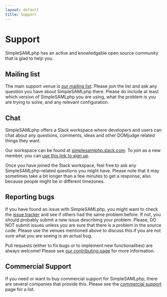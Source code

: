```yaml
---
layout: default
title: Support
---
```

# Support

SimpleSAMLphp has an active and knowledgable open source community that is glad to help you.

## Mailing list

The main support venue is [our mailing list](/lists). Please join the list and ask any question
you have about SimpleSAMLphp there. Please do include at least which version of SimpleSAMLphp
you are using, what the problem is you are trying to solve, and any relevant configuration.

## Chat

SimpleSAMLphp offers a Slack workspace where developers and users can chat
about any questions, comments, ideas and other DOMjudge related things they
want.

Our workspace can be found at [simplesamlphp.slack.com](https://simplesamlphp.slack.com/).
To join as a new member, you can [use this link to sign up](/chat).

Once you have joined the Slack workspace, feel free to ask any SimpleSAMLphp-related questions you might have.
Please note that it may sometimes take a bit longer than a few minutes to get a response, also because people might be in different timezones. 

## Reporting bugs

If you have found an issue with SimpleSAMLphp, you might want to check the [issue tracker](https://github.com/simplesamlphp/simplesamlphp/issues)
and see if others had the same problem before. If not, you should probably submit a new issue describing your problem.
Please, DO NOT submit issues unless you are sure that there is a problem in the source code. Please use the
venues mentioned above to discuss this if you are not sure what you are seeing is an actual bug.

Pull requests (either to fix bugs or to implement new functionalities) are always welcome! Please
see [our contributing page](/contributing) for more information.

## Commercial Support

If you need or want to buy commercial support for SimpleSAMLphp, there are several companies that provide this.
Please see the [commercial support](commercial) page for a list.

